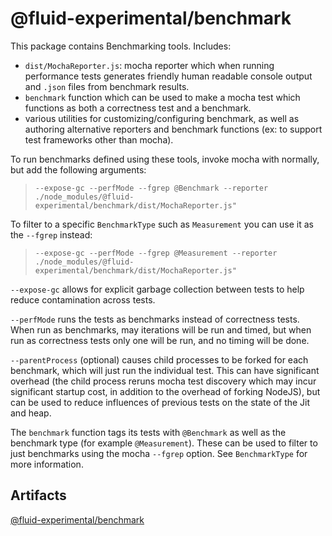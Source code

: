 # @fluid-experimental/benchmark

This package contains Benchmarking tools.
Includes:

-   `dist/MochaReporter.js`: mocha reporter which when running performance tests generates friendly human readable console output and `.json` files from benchmark results.
-   `benchmark` function which can be used to make a mocha test which functions as both a correctness test and a benchmark.
-   various utilities for customizing/configuring benchmark, as well as authoring alternative reporters and benchmark functions (ex: to support test frameworks other than mocha).

To run benchmarks defined using these tools, invoke mocha with normally, but add the following arguments:

> `--expose-gc --perfMode --fgrep @Benchmark --reporter ./node_modules/@fluid-experimental/benchmark/dist/MochaReporter.js"`

To filter to a specific `BenchmarkType` such as `Measurement` you can use it as the `--fgrep` instead:

> `--expose-gc --perfMode --fgrep @Measurement --reporter ./node_modules/@fluid-experimental/benchmark/dist/MochaReporter.js"`

`--expose-gc` allows for explicit garbage collection between tests to help reduce contamination across tests.

`--perfMode` runs the tests as benchmarks instead of correctness tests. When run as benchmarks, may iterations will be run and timed, but when run as correctness tests only one will be run, and no timing will be done.

`--parentProcess` (optional) causes child processes to be forked for each benchmark, which will just run the individual test.
This can have significant overhead (the child process reruns mocha test discovery which may incur significant startup cost, in addition to the overhead of forking NodeJS), but can be used to reduce influences of previous tests on the state of the Jit and heap.

The `benchmark` function tags its tests with `@Benchmark` as well as the benchmark type (for example `@Measurement`). These can be used to filter to just benchmarks using the mocha `--fgrep` option.
See `BenchmarkType` for more information.

## Artifacts

[@fluid-experimental/benchmark](https://dev.azure.com/intentional/intent/_packaging?_a=package&feed=intentional-npm&package=%40intentional%2Fbenchmark&protocolType=Npm)
